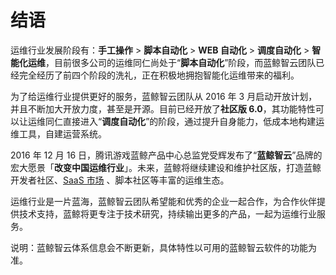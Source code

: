 # 结语

运维行业发展阶段有：**手工操作** > **脚本自动化** > **WEB 自动化** > **调度自动化** > **智能化运维**，目前很多公司的运维同仁尚处于“**脚本自动化**”阶段，而蓝鲸智云团队已经完全经历了前四个阶段的洗礼，正在积极地拥抱智能化运维带来的福利。

为了给运维行业提供更好的服务，蓝鲸智云团队从 2016 年 3 月启动开放计划，并且不断加大开放力度，甚至是开源。目前已经开放了**社区版 6.0**，其功能特性可以让运维同仁直接进入“**调度自动化**”的阶段，通过提升自身能力，低成本地构建运维工具，自建运营系统。

2016 年 12 月 16 日，腾讯游戏蓝鲸产品中心总监党受辉发布了“**蓝鲸智云**”品牌的宏大愿景「**改变中国运维行业**」。未来，蓝鲸将继续建设和维护社区版，打造蓝鲸开发者社区、[SaaS 市场](http://bk.tencent.com/s-mart) 、脚本社区等丰富的运维生态。

运维行业是一片蓝海，蓝鲸智云团队希望能和优秀的企业一起合作，为合作伙伴提供技术支持，蓝鲸将更专注于技术研究，持续输出更多的产品，一起为运维行业服务。

说明：蓝鲸智云体系信息会不断更新，具体特性以可用的蓝鲸智云软件的功能为准。
